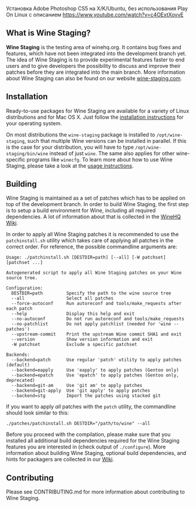 Установка Adobe Photoshop CS5 на X/K/Ubuntu, без использования Play On Linux с описанием
https://www.youtube.com/watch?v=c4OExtXovvE

What is Wine Staging?
---------------------

**Wine Staging** is the testing area of winehq.org. It contains bug fixes and
features, which have not been integrated into the development branch yet. The
idea of Wine Staging is to provide experimental features faster to end users and
to give developers the possibility to discuss and improve their patches before
they are integrated into the main branch. More information about Wine Staging
can also be found on our website [wine-staging.com](http://wine-staging.com).

Installation
------------

Ready-to-use packages for Wine Staging are available for a variety of Linux
distributions and for Mac OS X. Just follow the
[installation instructions](https://wine-staging.com/installation.html)
for your operating system.

On most distributions the `wine-staging` package is installed to
`/opt/wine-staging`, such that multiple Wine versions can be installed in
parallel. If this is the case for your distribution, you will have to type
`/opt/wine-staging/bin/wine` instead of just `wine`. The same also applies for
other wine-specific programs like `winecfg`. To learn more about how to use
Wine Staging, please take a look at the
[usage instructions](https://github.com/wine-compholio/wine-staging/wiki/Usage).

Building
--------

Wine Staging is maintained as a set of patches which has to be applied on top of
the development branch. In order to build Wine Staging, the first step is to
setup a build environment for Wine, including all required dependencies. A lot
of information about that is collected in the
[WineHQ Wiki](http://wiki.winehq.org/BuildingWine).

In order to apply all Wine Staging patches it is recommended to use the
`patchinstall.sh` utility which takes care of applying all patches in the
correct order. For reference, the possible commandline arguments are:

```
Usage: ./patchinstall.sh [DESTDIR=path] [--all] [-W patchset] [patchset ...]

Autogenerated script to apply all Wine Staging patches on your Wine
source tree.

Configuration:
  DESTDIR=path         Specify the path to the wine source tree
  --all                Select all patches
  --force-autoconf     Run autoreconf and tools/make_requests after each patch
  --help               Display this help and exit
  --no-autoconf        Do not run autoreconf and tools/make_requests
  --no-patchlist       Do not apply patchlist (needed for 'wine --patches')
  --upstream-commit    Print the upstream Wine commit SHA1 and exit
  --version            Show version information and exit
  -W patchset          Exclude a specific patchset

Backends:
  --backend=patch      Use regular 'patch' utility to apply patches (default)
  --backend=eapply     Use 'eapply' to apply patches (Gentoo only)
  --backend=epatch     Use 'epatch' to apply patches (Gentoo only, deprecated)
  --backend=git-am     Use 'git am' to apply patches
  --backend=git-apply  Use 'git apply' to apply patches
  --backend=stg        Import the patches using stacked git
```

If you want to apply *all* patches with the `patch` utility, the commandline
should look similar to this:
```
./patches/patchinstall.sh DESTDIR="/path/to/wine" --all
```

Before you proceed with the compilation, please make sure that you installed all
additional build dependencies required for the Wine Staging features you are
interested in (check output of `./configure`). More information about building
Wine Staging, optional build dependencies, and hints for packagers are collected
in our [Wiki](https://github.com/wine-compholio/wine-staging/wiki/Packaging).

Contributing
------------

Please see CONTRIBUTING.md for more information about contributing to Wine
Staging.
